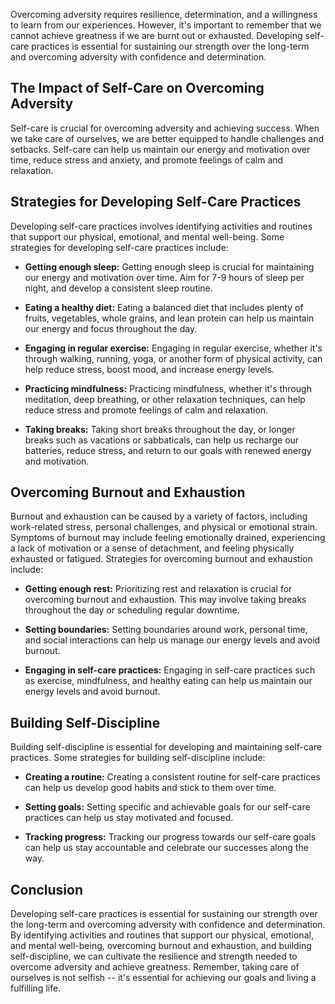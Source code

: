 
Overcoming adversity requires resilience, determination, and a willingness to learn from our experiences. However, it's important to remember that we cannot achieve greatness if we are burnt out or exhausted. Developing self-care practices is essential for sustaining our strength over the long-term and overcoming adversity with confidence and determination.

The Impact of Self-Care on Overcoming Adversity
-----------------------------------------------

Self-care is crucial for overcoming adversity and achieving success. When we take care of ourselves, we are better equipped to handle challenges and setbacks. Self-care can help us maintain our energy and motivation over time, reduce stress and anxiety, and promote feelings of calm and relaxation.

Strategies for Developing Self-Care Practices
---------------------------------------------

Developing self-care practices involves identifying activities and routines that support our physical, emotional, and mental well-being. Some strategies for developing self-care practices include:

* **Getting enough sleep:** Getting enough sleep is crucial for maintaining our energy and motivation over time. Aim for 7-9 hours of sleep per night, and develop a consistent sleep routine.

* **Eating a healthy diet:** Eating a balanced diet that includes plenty of fruits, vegetables, whole grains, and lean protein can help us maintain our energy and focus throughout the day.

* **Engaging in regular exercise:** Engaging in regular exercise, whether it's through walking, running, yoga, or another form of physical activity, can help reduce stress, boost mood, and increase energy levels.

* **Practicing mindfulness:** Practicing mindfulness, whether it's through meditation, deep breathing, or other relaxation techniques, can help reduce stress and promote feelings of calm and relaxation.

* **Taking breaks:** Taking short breaks throughout the day, or longer breaks such as vacations or sabbaticals, can help us recharge our batteries, reduce stress, and return to our goals with renewed energy and motivation.

Overcoming Burnout and Exhaustion
---------------------------------

Burnout and exhaustion can be caused by a variety of factors, including work-related stress, personal challenges, and physical or emotional strain. Symptoms of burnout may include feeling emotionally drained, experiencing a lack of motivation or a sense of detachment, and feeling physically exhausted or fatigued. Strategies for overcoming burnout and exhaustion include:

* **Getting enough rest:** Prioritizing rest and relaxation is crucial for overcoming burnout and exhaustion. This may involve taking breaks throughout the day or scheduling regular downtime.

* **Setting boundaries:** Setting boundaries around work, personal time, and social interactions can help us manage our energy levels and avoid burnout.

* **Engaging in self-care practices:** Engaging in self-care practices such as exercise, mindfulness, and healthy eating can help us maintain our energy levels and avoid burnout.

Building Self-Discipline
------------------------

Building self-discipline is essential for developing and maintaining self-care practices. Some strategies for building self-discipline include:

* **Creating a routine:** Creating a consistent routine for self-care practices can help us develop good habits and stick to them over time.

* **Setting goals:** Setting specific and achievable goals for our self-care practices can help us stay motivated and focused.

* **Tracking progress:** Tracking our progress towards our self-care goals can help us stay accountable and celebrate our successes along the way.

Conclusion
----------

Developing self-care practices is essential for sustaining our strength over the long-term and overcoming adversity with confidence and determination. By identifying activities and routines that support our physical, emotional, and mental well-being, overcoming burnout and exhaustion, and building self-discipline, we can cultivate the resilience and strength needed to overcome adversity and achieve greatness. Remember, taking care of ourselves is not selfish -- it's essential for achieving our goals and living a fulfilling life.
